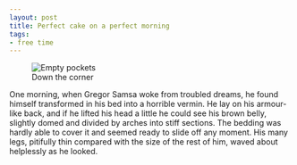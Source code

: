 ```yaml
---
layout: post
title: Perfect cake on a perfect morning
tags:
- free time
---
```


<figure>
	<img src="http://demo.krownthemes.com/jackman/img/blog_2.jpg" alt="Empty pockets">
	<figcaption>Down the corner</figcaption>
</figure> 

One morning, when Gregor Samsa woke from troubled dreams, he found himself transformed in his bed into a horrible vermin. He lay on his armour-like back, and if he lifted his head a little he could see his brown belly, slightly domed and divided by arches into stiff sections. The bedding was hardly able to cover it and seemed ready to slide off any moment. His many legs, pitifully thin compared with the size of the rest of him, waved about helplessly as he looked.
